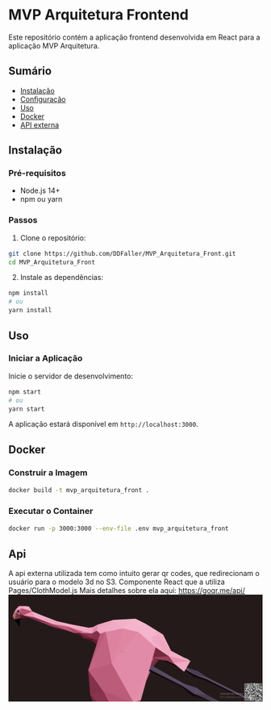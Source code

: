 
# MVP Arquitetura Frontend

Este repositório contém a aplicação frontend desenvolvida em React para a aplicação MVP Arquitetura.

## Sumário

- [Instalação](#instalação)
- [Configuração](#configuração)
- [Uso](#uso)
- [Docker](#docker)
- [API externa](#api)


## Instalação

### Pré-requisitos

- Node.js 14+
- npm ou yarn

### Passos

1. Clone o repositório:

```bash
git clone https://github.com/DDFaller/MVP_Arquitetura_Front.git
cd MVP_Arquitetura_Front
```

2. Instale as dependências:

```bash
npm install
# ou
yarn install
```

## Uso

### Iniciar a Aplicação

Inicie o servidor de desenvolvimento:

```bash
npm start
# ou
yarn start
```

A aplicação estará disponível em `http://localhost:3000`.

## Docker

### Construir a Imagem

```bash
docker build -t mvp_arquitetura_front .
```

### Executar o Container

```bash
docker run -p 3000:3000 --env-file .env mvp_arquitetura_front
```

## Api

A api externa utilizada tem como intuito gerar qr codes, que redirecionam o usuário para o modelo 3d no S3.
Componente React que a utiliza Pages/ClothModel.js
Mais detalhes sobre ela aqui: https://goqr.me/api/
![](qr.png)